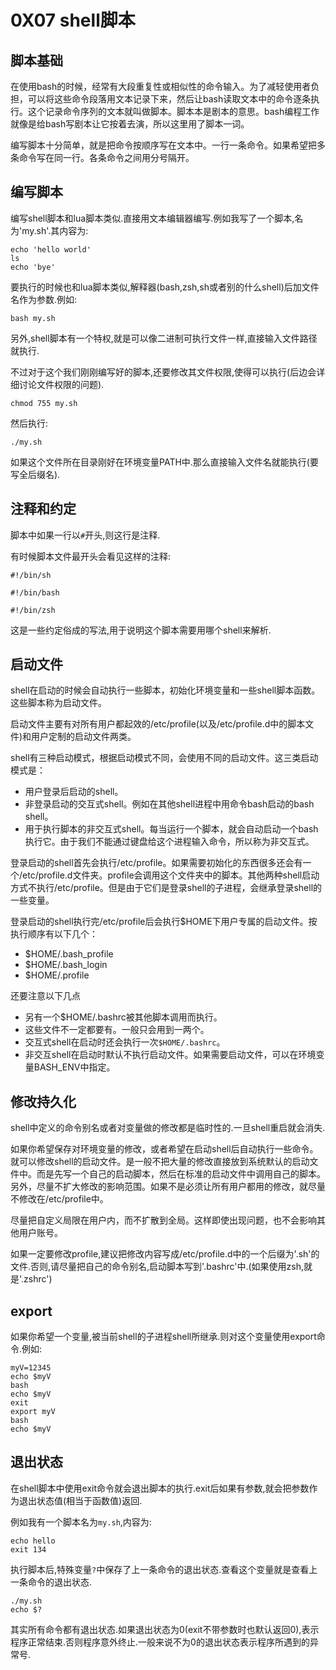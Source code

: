# 0X07 shell脚本

## 脚本基础

在使用bash的时候，经常有大段重复性或相似性的命令输入。为了减轻使用者负担，可以将这些命令段落用文本记录下来，然后让bash读取文本中的命令逐条执行。这个记录命令序列的文本就叫做脚本。脚本本是剧本的意思。bash编程工作就像是给bash写剧本让它按着去演，所以这里用了脚本一词。

编写脚本十分简单，就是把命令按顺序写在文本中。一行一条命令。如果希望把多条命令写在同一行。各条命令之间用分号隔开。

## 编写脚本

编写shell脚本和lua脚本类似.直接用文本编辑器编写.例如我写了一个脚本,名为'my.sh'.其内容为:

```shell
echo 'hello world'
ls
echo 'bye'
```

要执行的时候也和lua脚本类似,解释器(bash,zsh,sh或者别的什么shell)后加文件名作为参数.例如:

```shell
bash my.sh
```

另外,shell脚本有一个特权,就是可以像二进制可执行文件一样,直接输入文件路径就执行.

不过对于这个我们刚刚编写好的脚本,还要修改其文件权限,使得可以执行(后边会详细讨论文件权限的问题).

```shell
chmod 755 my.sh
```

然后执行:

```shell
./my.sh
```

如果这个文件所在目录刚好在环境变量PATH中.那么直接输入文件名就能执行(要写全后缀名).

## 注释和约定

脚本中如果一行以`#`开头,则这行是注释.

有时候脚本文件最开头会看见这样的注释:

```shell
#!/bin/sh
```

```shell
#!/bin/bash
```

```shell
#!/bin/zsh
```

这是一些约定俗成的写法,用于说明这个脚本需要用哪个shell来解析.

## 启动文件

shell在启动的时候会自动执行一些脚本，初始化环境变量和一些shell脚本函数。这些脚本称为启动文件。

启动文件主要有对所有用户都起效的/etc/profile(以及/etc/profile.d中的脚本文件)和用户定制的启动文件两类。

shell有三种启动模式，根据启动模式不同，会使用不同的启动文件。这三类启动模式是：

* 用户登录后启动的shell。
* 非登录启动的交互式shell。例如在其他shell进程中用命令bash启动的bash shell。
* 用于执行脚本的非交互式shell。每当运行一个脚本，就会自动启动一个bash执行它。由于我们不能通过键盘给这个进程输入命令，所以称为非交互式。

登录启动的shell首先会执行/etc/profile。如果需要初始化的东西很多还会有一个/etc/profile.d文件夹。profile会调用这个文件夹中的脚本。其他两种shell启动方式不执行/etc/profile。但是由于它们是登录shell的子进程，会继承登录shell的一些变量。

登录启动的shell执行完/etc/profile后会执行$HOME下用户专属的启动文件。按执行顺序有以下几个：

* $HOME/.bash_profile
* $HOME/.bash_login
* $HOME/.profile

还要注意以下几点

* 另有一个$HOME/.bashrc被其他脚本调用而执行。
* 这些文件不一定都要有。一般只会用到一两个。
* 交互式shell在启动时还会执行一次`$HOME/.bashrc`。
* 非交互shell在启动时默认不执行启动文件。如果需要启动文件，可以在环境变量BASH_ENV中指定。

## 修改持久化

shell中定义的命令别名或者对变量做的修改都是临时性的.一旦shell重启就会消失.

如果你希望保存对环境变量的修改，或者希望在启动shell后自动执行一些命令。就可以修改shell的启动文件。是一般不把大量的修改直接放到系统默认的启动文件中。而是先写一个自己的启动脚本，然后在标准的启动文件中调用自己的脚本。另外，尽量不扩大修改的影响范围。如果不是必须让所有用户都用的修改，就尽量不修改在/etc/profile中。

尽量把自定义局限在用户内，而不扩散到全局。这样即使出现问题，也不会影响其他用户账号。

如果一定要修改profile,建议把修改内容写成/etc/profile.d中的一个后缀为'.sh'的文件.否则,请尽量把自己的命令别名,启动脚本写到'.bashrc'中.(如果使用zsh,就是'.zshrc')

## export

如果你希望一个变量,被当前shell的子进程shell所继承.则对这个变量使用export命令.例如:

```shell
myV=12345
echo $myV
bash
echo $myV
exit
export myV
bash
echo $myV
```

## 退出状态

在shell脚本中使用exit命令就会退出脚本的执行.exit后如果有参数,就会把参数作为退出状态值(相当于函数值)返回.

例如我有一个脚本名为`my.sh`,内容为:

```shell
echo hello
exit 134
```

执行脚本后,特殊变量`?`中保存了上一条命令的退出状态.查看这个变量就是查看上一条命令的退出状态.

```shell
./my.sh
echo $?
```

其实所有命令都有退出状态.如果退出状态为0(exit不带参数时也默认返回0),表示程序正常结束.否则程序意外终止.一般来说不为0的退出状态表示程序所遇到的异常号.